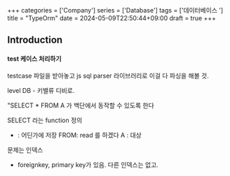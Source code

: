 +++
categories = ['Company']
series = ['Database']
tags = ['데이터베이스 ']
title = "TypeOrm"
date = 2024-05-09T22:50:44+09:00
draft = true
+++
## Introduction

#### test 케이스 처리하기

testcase 파일을 받아놓고
js sql parser 라이브러리로
이걸 다 파싱을 해볼 것.

level DB - 키밸류 디비로.

"SELECT * FROM A 가 백단에서 동작할 수 있도록 한다

SELECT 라는 function 정의
* : 어딘가에 저장
FROM: read 를 하겠다
A : 대상


문제는 인덱스
- foreignkey, primary key가 있음. 다른 인덱스는 없고.
